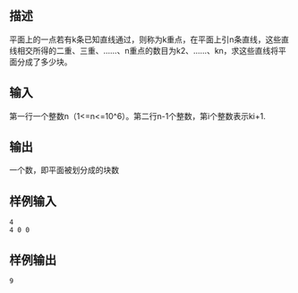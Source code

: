 ## 描述


平面上的一点若有k条已知直线通过，则称为k重点，在平面上引n条直线，这些直线相交所得的二重、三重、……、n重点的数目为k2、……、kn，求这些直线将平面分成了多少块。 


## 输入


第一行一个整数n（1<=n<=10^6）。第二行n-1个整数，第i个整数表示ki+1. 

## 输出


一个数，即平面被划分成的块数 

## 样例输入


```
4
4 0 0
```


## 样例输出


```
9
```


